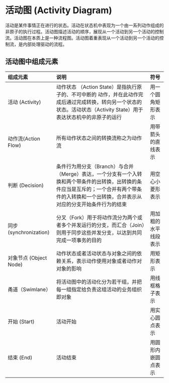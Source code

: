 # 活动图 (Activity Diagram)
活动是某件事情正在进行的状态。活动在状态机中表现为一个由一系列动作组成的非原子的执行过程。活动图描述活动的顺序，展现从一个活动到另一个活动的控制流。活动图在本质上是一种流程图。活动图着重表现从一个活动到另一个活动的控制流，是内部处理驱动的流程。
## 活动图中组成元素
组成元素 | 说明 | 符号
:--- | :--- | :---
活动 (Activity) | 动作状态 （Action State）是指执行原子的、不可中断的 动作，并在此动作完成后通过完成转换，转向另一个状态的状态。活动状态（Activity State）用于表达状态机中的非原子的运行 | 用一个圆角矩形表示
动作流(Action Flow) | 所有动作状态之间的转换流称之为动作流 | 用带箭头的直线表示
判断 (Decision) | 条件行为用分支（Branch）与合并（Merge）表达，一个分支有一个入转换和两个带条件的出转换，出转换的条件应当是互斥的；一个合并有两个带条件的入转换和一个出转换，合并表示从对应的分支开始条件行为的结束 | 用空心小菱形表示
同步 (synchronization) | 分叉（Fork）用于将动作流分为两个或者多个并发运行的分支，而汇合（Join）则用于同步这些并发分支，以达到共同完成一项事务的目的 | 用加粗的水平线段表示
对象节点 (Object Node) | 动作状态或者活动状态与对象之间的依赖关系，表示动作使用对象或者动作对对象的影响 | 用矩形表示
甬道（Swimlane）| 将活动图中的活动化分为若干组，并把每一组指定给负责这组活动的业务组织即对象 | 用线框格子表示
开始 (Start) | 活动开始 | 用实心圆点表示
结束  (End) | 活动结束 | 用圆形内嵌圆点表示